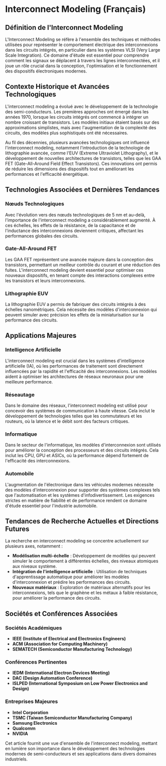# Interconnect Modeling (Français)

## Définition de l'Interconnect Modeling

L'Interconnect Modeling se réfère à l'ensemble des techniques et méthodes utilisées pour représenter le comportement électrique des interconnexions dans les circuits intégrés, en particulier dans les systèmes VLSI (Very Large Scale Integration). Ce domaine d'étude est essentiel pour comprendre comment les signaux se déplacent à travers les lignes interconnectées, et il joue un rôle crucial dans la conception, l'optimisation et le fonctionnement des dispositifs électroniques modernes.

## Contexte Historique et Avancées Technologiques

L'interconnect modeling a évolué avec le développement de la technologie des semi-conducteurs. Les premières approches ont émergé dans les années 1970, lorsque les circuits intégrés ont commencé à intégrer un nombre croissant de transistors. Les modèles initiaux étaient basés sur des approximations simplistes, mais avec l'augmentation de la complexité des circuits, des modèles plus sophistiqués ont été nécessaires.

Au fil des décennies, plusieurs avancées technologiques ont influencé l'interconnect modeling, notamment l'introduction de la technologie de lithographie avancée, comme l'EUV (Extreme Ultraviolet Lithography), et le développement de nouvelles architectures de transistors, telles que les GAA FET (Gate-All-Around Field Effect Transistors). Ces innovations ont permis de réduire les dimensions des dispositifs tout en améliorant les performances et l'efficacité énergétique.

## Technologies Associées et Dernières Tendances

### Nœuds Technologiques

Avec l'évolution vers des nœuds technologiques de 5 nm et au-delà, l'importance de l'interconnect modeling a considérablement augmenté. À ces échelles, les effets de la résistance, de la capacitance et de l'inductance des interconnexions deviennent critiques, affectant les performances globales des circuits.

### Gate-All-Around FET

Les GAA FET représentent une avancée majeure dans la conception des transistors, permettant un meilleur contrôle du courant et une réduction des fuites. L'interconnect modeling devient essentiel pour optimiser ces nouveaux dispositifs, en tenant compte des interactions complexes entre les transistors et leurs interconnexions.

### Lithographie EUV

La lithographie EUV a permis de fabriquer des circuits intégrés à des échelles nanométriques. Cela nécessite des modèles d'interconnexion qui peuvent simuler avec précision les effets de la miniaturisation sur la performance des circuits.

## Applications Majeures

### Intelligence Artificielle

L'interconnect modeling est crucial dans les systèmes d'intelligence artificielle (IA), où les performances de traitement sont directement influencées par la rapidité et l'efficacité des interconnexions. Les modèles aident à optimiser les architectures de réseaux neuronaux pour une meilleure performance.

### Réseautage

Dans le domaine des réseaux, l'interconnect modeling est utilisé pour concevoir des systèmes de communication à haute vitesse. Cela inclut le développement de technologies telles que les commutateurs et les routeurs, où la latence et le débit sont des facteurs critiques.

### Informatique

Dans le secteur de l'informatique, les modèles d'interconnexion sont utilisés pour améliorer la conception des processeurs et des circuits intégrés. Cela inclut les CPU, GPU et ASICs, où la performance dépend fortement de l'efficacité des interconnexions.

### Automobile

L'augmentation de l'électronique dans les véhicules modernes nécessite des modèles d'interconnexion pour supporter des systèmes complexes tels que l'automatisation et les systèmes d'infodivertissement. Les exigences strictes en matière de fiabilité et de performance rendent ce domaine d'étude essentiel pour l'industrie automobile.

## Tendances de Recherche Actuelles et Directions Futures

La recherche en interconnect modeling se concentre actuellement sur plusieurs axes, notamment :

- **Modélisation multi-échelle** : Développement de modèles qui peuvent simuler le comportement à différentes échelles, des niveaux atomiques aux niveaux système.
- **Intégration de l'intelligence artificielle** : Utilisation de techniques d'apprentissage automatique pour améliorer les modèles d'interconnexion et prédire les performances des circuits.
- **Nouveaux matériaux** : Exploration de matériaux alternatifs pour les interconnexions, tels que le graphène et les métaux à faible résistance, pour améliorer la performance des circuits.

## Sociétés et Conférences Associées

### Sociétés Académiques

- **IEEE (Institute of Electrical and Electronics Engineers)**
- **ACM (Association for Computing Machinery)**
- **SEMATECH (Semiconductor Manufacturing Technology)**

### Conférences Pertinentes

- **IEDM (International Electron Devices Meeting)**
- **DAC (Design Automation Conference)**
- **ISLPED (International Symposium on Low Power Electronics and Design)**

### Entreprises Majeures

- **Intel Corporation**
- **TSMC (Taiwan Semiconductor Manufacturing Company)**
- **Samsung Electronics**
- **Qualcomm**
- **NVIDIA**

Cet article fournit une vue d'ensemble de l'interconnect modeling, mettant en lumière son importance dans le développement des technologies modernes de semi-conducteurs et ses applications dans divers domaines industriels.